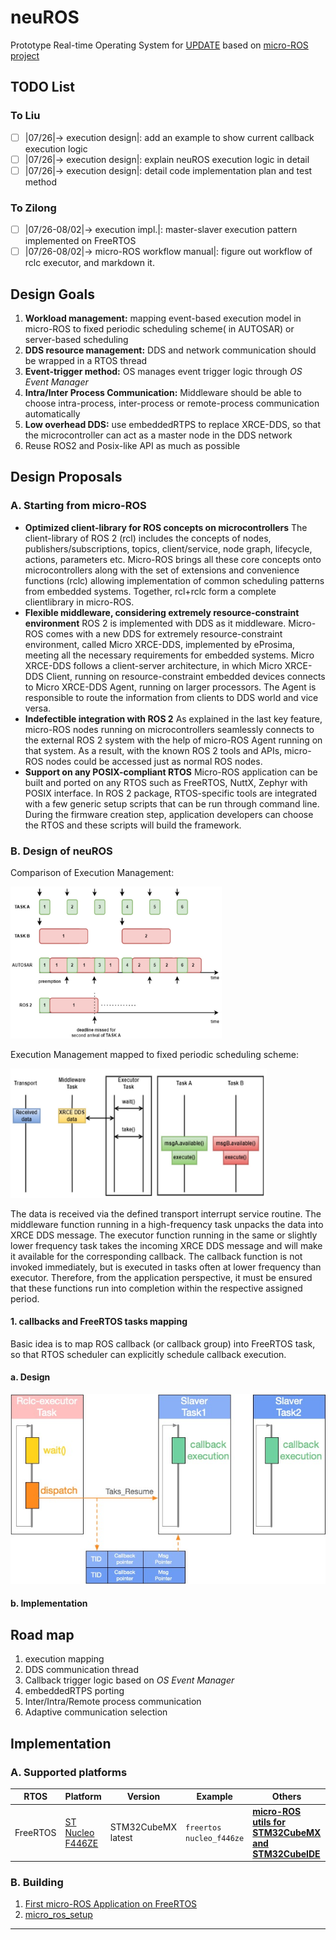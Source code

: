 # neuROS
Prototype Real-time Operating System for [UPDATE]() based on [micro-ROS project](https://micro.ros.org/)

## TODO List

### To Liu
- [ ] |07/26|-> execution design|: add an example to show current callback execution logic
- [ ] |07/26|-> execution design|: explain neuROS execution logic in detail
- [ ] |07/26|-> execution design|: detail code implementation plan and test method

### To Zilong
- [ ] |07/26-08/02|-> execution impl.|: master-slaver execution pattern implemented on FreeRTOS
- [ ] |07/26-08/02|-> micro-ROS workflow manual|: figure out workflow of rclc executor, and markdown it.

## Design Goals
1. **Workload management:** mapping event-based execution model in micro-ROS to fixed periodic scheduling scheme( in AUTOSAR) or server-based scheduling
1. **DDS resource management:** DDS and network communication should be wrapped in a RTOS thread
1. **Event-trigger method:** OS manages event trigger logic through *OS Event Manager*
1. **Intra/Inter Process Communication:** Middleware should be able to choose intra-process, inter-process or remote-process communication automatically
1. **Low overhead DDS:** use embeddedRTPS to replace XRCE-DDS, so that the microcontroller can act as a master node in the DDS network
1. Reuse ROS2 and Posix-like API as much as possible

## Design Proposals
### A. Starting from micro-ROS
- **Optimized client-library for ROS concepts on microcontrollers** The client-library of ROS 2 (rcl) includes the concepts of nodes, publishers/subscriptions, topics, client/service, node graph, lifecycle, actions, parameters etc. Micro-ROS brings all these core concepts onto microcontrollers along with the set of extensions and convenience functions (rclc) allowing implementation of common scheduling patterns from embedded systems. Together, rcl+rclc form a complete clientlibrary in micro-ROS.
- **Flexible middleware, considering extremely resource-constraint environment** ROS 2 is implemented with DDS as it middleware. Micro-ROS comes with a new DDS for extremely resource-constraint environment, called Micro XRCE-DDS, implemented by eProsima, meeting all the necessary requirements for embedded systems. Micro XRCE-DDS follows a client-server architecture, in which Micro XRCE-DDS Client, running on resource-constraint embedded devices connects to Micro XRCE-DDS Agent, running on larger processors. The Agent is responsible to route the information from clients to DDS world and vice versa.
- **Indefectible integration with ROS 2** As explained in the last key feature, micro-ROS nodes running on microcontrollers seamlessly connects to the external ROS 2 system with the help of micro-ROS Agent running on that system. As a result, with the known ROS 2 tools and APIs, micro-ROS nodes could be accessed just as normal ROS nodes.
- **Support on any POSIX-compliant RTOS** Micro-ROS application can be built and ported on any RTOS such as FreeRTOS, NuttX, Zephyr with POSIX interface. In ROS 2 package, RTOS-specific tools are integrated with a few generic setup scripts that can be run through command line. During the firmware creation step, application developers can choose the RTOS and these scripts will build the framework.

### B. Design of neuROS

Comparison of Execution Management:

<img src="./Image/backg_execution.jpg" alt="backg_execution" style="zoom:33%;" />

Execution Management mapped to fixed periodic scheduling scheme:

<img src="./Image/design_execution.jpg" alt="design_execution" style="zoom:40%;" />

The data is received via the defined transport interrupt service routine. The middleware function running in a high-frequency task unpacks the data into XRCE DDS message. The executor function running in the same or slightly lower frequency task takes the incoming XRCE DDS message and will make it available for the corresponding callback. The callback function is not invoked immediately, but is executed in tasks often at lower frequency than executor. Therefore, from the application perspective, it must be ensured that these functions run into completion within the respective assigned period.

#### 1. callbacks and FreeRTOS tasks mapping
Basic idea is to map ROS callback (or callback group) into FreeRTOS task, so that RTOS scheduler can explicitly schedule callback execution.

#### a. Design
<img src="./Image/design_execution1.jpg" alt="design_execution1" style="zoom:85%;" />

#### b. Implementation


## Road map

1. execution mapping
2. DDS communication thread
3. Callback trigger logic based on *OS Event Manager*
4. embeddedRTPS porting
5. Inter/Intra/Remote process communication
6. Adaptive communication selection

## Implementation
### A. Supported platforms

| RTOS     | Platform                                                     | Version            | Example                  | Others                                                       |
| -------- | ------------------------------------------------------------ | ------------------ | ------------------------ | ------------------------------------------------------------ |
| FreeRTOS | [ST Nucleo F446ZE](https://www.st.com/en/evaluation-tools/nucleo-f446ze.html) | STM32CubeMX latest | `freertos nucleo_f446ze` | **[micro-ROS utils for STM32CubeMX and STM32CubeIDE](https://github.com/micro-ROS/micro_ros_stm32cubemx_utils)** |


### B. Building

1. [First micro-ROS Application on FreeRTOS](https://micro.ros.org/docs/tutorials/core/first_application_rtos/freertos/)
2. [micro_ros_setup](https://github.com/micro-ROS/micro_ros_setup)

---